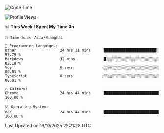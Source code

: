 <!--START_SECTION:waka-->
![Code Time](http://img.shields.io/badge/Code%20Time-4%2C547%20hrs%2026%20mins-blue)

![Profile Views](http://img.shields.io/badge/Profile%20Views-3-blue)

📊 **This Week I Spent My Time On** 

```text
🕑︎ Time Zone: Asia/Shanghai

💬 Programming Languages: 
Other                    24 hrs 11 mins      ████████████████████████░   97.79 % 
Markdown                 32 mins             █░░░░░░░░░░░░░░░░░░░░░░░░   02.19 % 
Vue                      0 secs              ░░░░░░░░░░░░░░░░░░░░░░░░░   00.01 % 
TypeScript               0 secs              ░░░░░░░░░░░░░░░░░░░░░░░░░   00.01 % 

🔥 Editors: 
Chrome                   24 hrs 44 mins      █████████████████████████   100.00 % 

💻 Operating System: 
Mac                      24 hrs 44 mins      █████████████████████████   100.00 % 
```


 Last Updated on 19/10/2025 22:21:28 UTC
<!--END_SECTION:waka-->